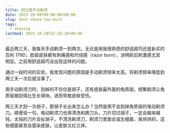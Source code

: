 ```yaml
---
title: 别过度手动剃须
date: 2025-10-08T00:00:00+08:00
slug: dont-shave-too-much
tags:
  - shaving
lastmod: 2025-10-28T22:34:20+08:00
---
```


最近两三天，我每天手动剃须一到两次。无论是用我很熟悉的舒适超巧还是新买的百利 179D，脸部皮肤都有刺痛感和灼烧感（razor burn），涂明矾后刺激感尤其明显。之前用舒适超巧没出现这样的问题。

通过一段时间的实验，我发现问题的原因是手动剃须频率太高。将剃须频率降低到两三天一次后就没事了。

用手动剃须刀时，刮掉的不仅仅是胡子，还有皮肤最外面的角质层。频繁剃须让角质层被刮得比生长得快，进而导致皮肤受伤。

两三天才刮一次胡子，那胡子长出来怎么办？当然是用不会刮掉角质层的电动剃须刀。顺便说一句，电动剃须刀也得清洗和换刀头。刀片切过胡子，一定会越来越钝，太钝的刀片会扯胡子。不清洗剃须刀，剃须刀里面会滋生细菌，臭烘烘的，这些细菌甚至会感染皮肤，让皮肤又红又痒。
